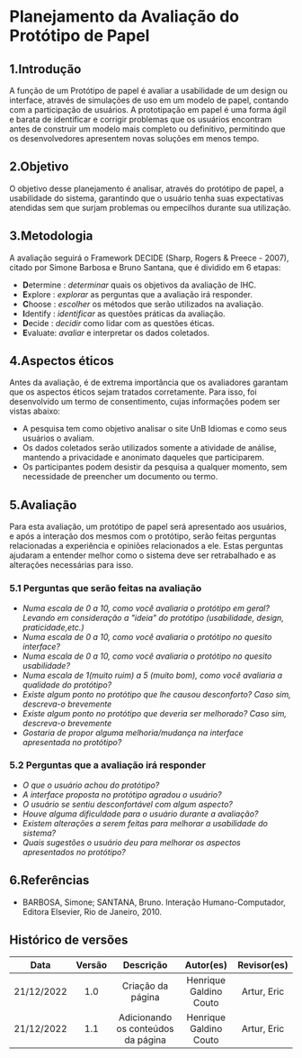 # Planejamento da Avaliação do Protótipo de Papel

## 1.Introdução
A função de um Protótipo de papel é avaliar a usabilidade de um design ou interface, através de simulações de uso em um modelo de papel, contando com a participação de usuários. A prototipação em papel é uma forma ágil e barata de identificar e corrigir problemas que os usuários encontram antes de construir um modelo mais completo ou definitivo, permitindo que os desenvolvedores apresentem novas soluções em menos tempo.

## 2.Objetivo
O objetivo desse planejamento é analisar, através do protótipo de papel, a usabilidade do sistema, garantindo que o usuário tenha suas expectativas atendidas sem que surjam problemas ou empecilhos durante sua utilização.

## 3.Metodologia
A avaliação seguirá o Framework DECIDE (Sharp, Rogers & Preece - 2007), citado por Simone Barbosa e Bruno Santana, que é dividido em 6 etapas:

- **D**etermine : *determinar* quais os objetivos da avaliação de IHC.
- **E**xplore : *explorar* as perguntas que a avaliação irá responder.
- **C**hoose : *escolher* os métodos que serão utilizados na avaliação.
- **I**dentify : *identificar* as questões práticas da avaliação.
- **D**ecide : *decidir* como lidar com as questões éticas.
- **E**valuate: *avaliar* e interpretar os dados coletados.

## 4.Aspectos éticos
Antes da avaliação, é de extrema importância que os avaliadores garantam que os aspectos éticos sejam tratados corretamente. Para isso, foi desenvolvido um termo de consentimento, cujas informações podem ser vistas abaixo:
- A pesquisa tem como objetivo analisar o site UnB Idiomas e como seus usuários o avaliam. 
- Os dados coletados serão utilizados somente a atividade de análise, mantendo a privacidade e anonimato daqueles que participarem.
- Os participantes podem desistir da pesquisa a qualquer momento, sem necessidade de preencher um documento ou termo.

## 5.Avaliação
Para esta avaliação, um protótipo de papel será apresentado aos usuários, e após a interação dos mesmos com o protótipo, serão feitas perguntas relacionadas a experiência e opiniões relacionados a ele. Estas perguntas ajudaram a entender melhor como o sistema deve ser retrabalhado e as alterações necessárias para isso.

### 5.1 Perguntas que serão feitas na avaliação

- *Numa escala de 0 a 10, como você avaliaria o protótipo em geral? Levando em consideração a "ideia" do protótipo (usabilidade, design, praticidade,etc.)*
- *Numa escala de 0 a 10, como você avaliaria o protótipo no quesito interface?*
- *Numa escala de 0 a 10, como você avaliaria o protótipo no quesito usabilidade?*
- *Numa escala de 1(muito ruim) a 5 (muito bom), como você avaliaria a qualidade do protótipo?*
- *Existe algum ponto no protótipo que lhe causou desconforto? Caso sim, descreva-o brevemente*
- *Existe algum ponto no protótipo que deveria ser melhorado? Caso sim, descreva-o brevemente*
- *Gostaria de propor alguma melhoria/mudança na interface apresentada no protótipo?*

### 5.2 Perguntas que a avaliação irá responder

- *O que o usuário achou do protótipo?*
- *A interface proposta no protótipo agradou o usuário?*
- *O usuário se sentiu desconfortável com algum aspecto?*
- *Houve alguma dificuldade para o usuário durante a avaliação?*
- *Existem alterações a serem feitas para melhorar a usabilidade do sistema?*
- *Quais sugestões o usuário deu para melhorar os aspectos apresentados no protótipo?*



## 6.Referências
- BARBOSA, Simone; SANTANA, Bruno. Interação Humano-Computador, Editora Elsevier, Rio de Janeiro, 2010.
## Histórico de versões
|    Data    | Versão |                                Descrição                                 |       Autor(es)        |     Revisor(es)     |
| :--------: | :----: | :----------------------------------------------------------------------: | :--------------------: | :-----------------: |
| 21/12/2022 |  1.0   | Criação da página | Henrique Galdino Couto | Artur, Eric |
| 21/12/2022 |  1.1  | Adicionando os conteúdos da página | Henrique Galdino Couto | Artur, Eric |
